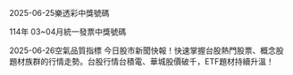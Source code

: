 
2025-06-25樂透彩中獎號碼

                                
114年 03~04月統一發票中獎號碼
                             
2025-06-26空氣品質指標
                              今日股市新聞快報！快速掌握台股熱門股票、概念股題材族群的行情走勢。台股行情台積電、華城股價破千，ETF題材持續升溫！